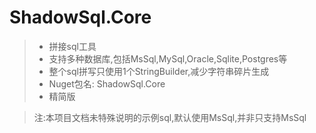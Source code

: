 # ShadowSql.Core
>* 拼接sql工具
>* 支持多种数据库,包括MsSql,MySql,Oracle,Sqlite,Postgres等
>* 整个sql拼写只使用1个StringBuilder,减少字符串碎片生成
>* Nuget包名: ShadowSql.Core
>* 精简版

>注:本项目文档未特殊说明的示例sql,默认使用MsSql,并非只支持MsSql